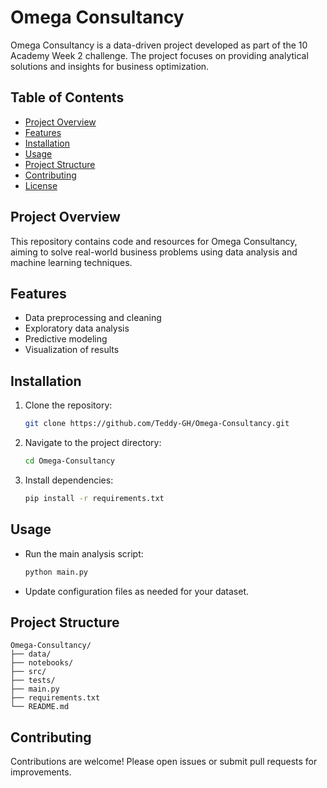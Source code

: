 # Omega Consultancy

Omega Consultancy is a data-driven project developed as part of the 10 Academy Week 2 challenge. The project focuses on providing analytical solutions and insights for business optimization.

## Table of Contents

- [Project Overview](#project-overview)
- [Features](#features)
- [Installation](#installation)
- [Usage](#usage)
- [Project Structure](#project-structure)
- [Contributing](#contributing)
- [License](#license)

## Project Overview

This repository contains code and resources for Omega Consultancy, aiming to solve real-world business problems using data analysis and machine learning techniques.

## Features

- Data preprocessing and cleaning
- Exploratory data analysis
- Predictive modeling
- Visualization of results

## Installation

1. Clone the repository:
    ```bash
    git clone https://github.com/Teddy-GH/Omega-Consultancy.git
    ```
2. Navigate to the project directory:
    ```bash
    cd Omega-Consultancy
    ```
3. Install dependencies:
    ```bash
    pip install -r requirements.txt
    ```

## Usage

- Run the main analysis script:
  ```bash
  python main.py
  ```
- Update configuration files as needed for your dataset.

## Project Structure

```
Omega-Consultancy/
├── data/
├── notebooks/
├── src/
├── tests/
├── main.py
├── requirements.txt
└── README.md
```

## Contributing

Contributions are welcome! Please open issues or submit pull requests for improvements.
